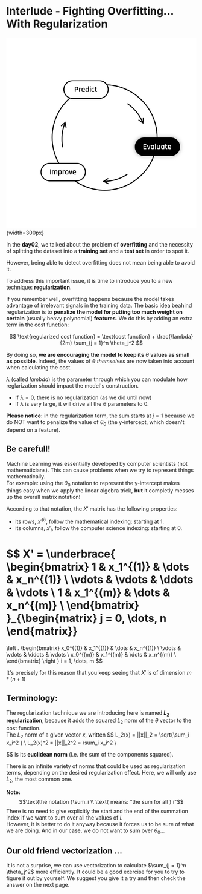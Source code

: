 # Interlude - Fighting Overfitting... With Regularization

  ![The Learning Cycle - Evaluate](../assets/Evaluate.png){width=300px}  

In the **day02**, we talked about the problem of **overfitting** and the necessity of splitting the dataset into a **training set** and a **test set** in order to spot it.  

However, being able to detect overfitting does not mean being able to avoid it.  

To address this important issue, it is time to introduce you to a new technique: **regularization**.

If you remember well, overfitting happens because the model takes advantage of irrelevant signals in the training data. The basic idea beahind regularization is to **penalize the model for putting too much weight on certain** (usually heavy polynomial) **features**. We do this by adding an extra term in the cost function:  

$$
\text{regularized cost function} = \text{cost function} + \frac{\lambda}{2m} \sum_{j = 1}^n \theta_j^2
$$

By doing so, **we are encouraging the model to keep its** $\theta$ **values as small as possible**. Indeed, the values of $\theta$ *themselves* are now taken into account when calculating the cost.

$\lambda$ (called *lambda*) is the parameter through which you can modulate how reglarization should impact the model's construction.  
- If $\lambda = 0$, there is no regularization (as we did until now)
- If $\lambda$ is very large, it will drive all the $\theta$ parameters to $0$.

**Please notice:** in the regularization term, the sum starts at $j = 1$ because we do NOT want to penalize the value of $\theta_0$ (the y-intercept, which doesn't depend on a feature).

## Be carefull!  
Machine Learning was essentially developed by computer scientists (not mathematicians). This can cause problems when we try to represent things mathematically.  
For example: using the $\theta_0$ notation to represent the y-intercept makes things easy when we apply the linear algebra trick, **but** it completly messes up the overall matrix notation!  

According to that notation, the $X'$ matrix  has the following properties: 
* its rows, $x'^{(i)}$, follow the mathematical indexing: starting at 1.
* its columns, $x'_j$, follow the computer science indexing: starting at 0. 

$$
X' =
\underbrace{
\begin{bmatrix}
1 & x_1^{(1)} & \dots & x_n^{(1)} \\
\vdots & \vdots & \ddots & \vdots \\ 
1 & x_1^{(m)} & \dots & x_n^{(m)} \\ 
\end{bmatrix}  
}_{\begin{matrix}
    j = 0, \dots, n
\end{matrix}}
=     


\left .
\begin{bmatrix}
x_0^{(1)} & x_1^{(1)} & \dots & x_n^{(1)} \\
\vdots & \vdots & \ddots & \vdots \\ 
x_0^{(m)} & x_1^{(m)} & \dots & x_n^{(m)} \\ 
\end{bmatrix}
\right \} i = 1, \dots, m
$$

It's precisely for this reason that you keep seeing that $X'$ is of dimension $m * (n+1)$

## Terminology:
The regularization technique we are introducing here is named **$L_2 \text{ regularization}$**, because it adds the squared $L_2 \text{ norm}$ of the $\theta$ vector to the cost function.  
The $L_2 \text{ norm}$ of a given vector $x$, written
$$
L_2(x) = ||x||_2 = \sqrt{\sum_i x_i^2 } \\
L_2(x)^2 = ||x||_2^2 = \sum_i x_i^2  \\

$$ 
is its **euclidean norm** (i.e. the sum of the components squared).  

There is an infinite variety of norms that could be used as regularization terms, depending on the desired regularization effect. Here, we will only use $L_2$, the most common one.

**Note:**
$$\text{the notation }\sum_i \\ \text{ means: "the sum for all } i"$$
There is no need to give explicitly the start and the end of the summation index if we want to sum over all the values of $i$.  
However, it is better to do it anyway because it forces us to be sure of what we are doing. And in our case, we do not want to sum over $\theta_0$...

## Our old friend vectorization ...

It is not a surprise, we can use vectorization to calculate $\sum_{j = 1}^n \theta_j^2$  more efficiently. It could be a good exercise for you to try to figure it out by yourself. We suggest you give it a try and then check the answer on the next page.